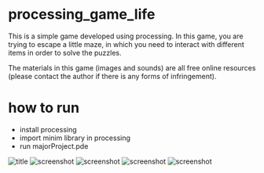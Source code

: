 # processing_game_life
This is a simple game developed using processing. In this game, you are trying to escape a little maze, in which you need to interact with different items in order to solve the puzzles. 

The materials in this game (images and sounds) are all free online resources (please contact the author if there is any forms of infringement). 

# how to run
- install processing
- import minim library in processing
- run majorProject.pde


![title](https://i.imgur.com/In0v8dy.png)
![screenshot](https://i.imgur.com/bdVsxAT.png)
![screenshot](https://i.imgur.com/rre29li.png)
![screenshot](https://i.imgur.com/vZH0kbL.png)
![screenshot](https://i.imgur.com/uIHUKud.png)
